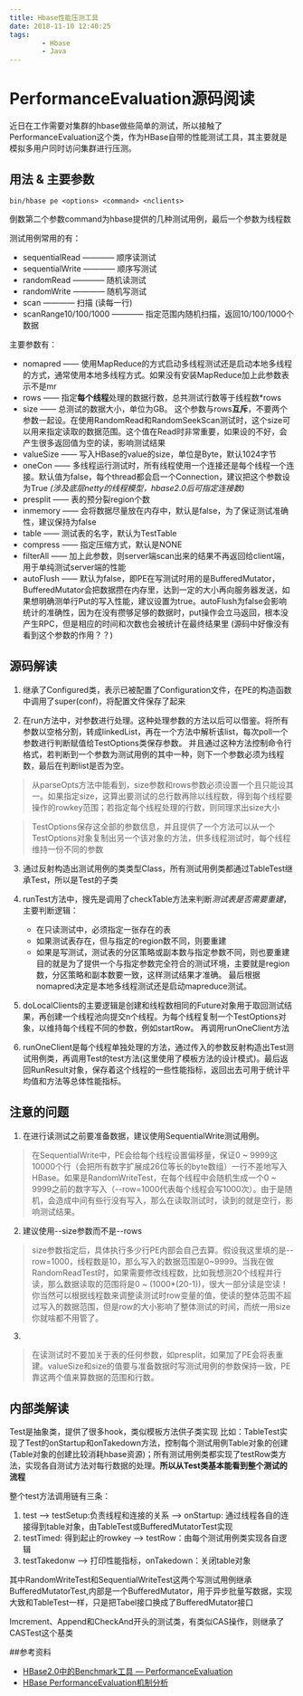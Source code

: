 ```yaml
---
title: Hbase性能压测工具
date: 2018-11-10 12:40:25
tags:
        - Hbase
        - Java
---
```


# PerformanceEvaluation源码阅读

近日在工作需要对集群的hbase做些简单的测试，所以接触了PerformanceEvaluation这个类，作为HBase自带的性能测试工具，其主要就是模拟多用户同时访问集群进行压测。

## 用法 & 主要参数
```
bin/hbase pe <options> <command> <nclients>
```
倒数第二个参数command为hbase提供的几种测试用例，最后一个参数为线程数

测试用例常用的有：
- sequentialRead ———— 顺序读测试
- sequentialWrite ———— 顺序写测试
- randomRead ———— 随机读测试
- randomWrite ———— 随机写测试
- scan ———— 扫描 (读每一行)
- scanRange10/100/1000 ———— 指定范围内随机扫描，返回10/100/1000个数据

主要参数有：
- nomapred —— 使用MapReduce的方式启动多线程测试还是启动本地多线程的方式，通常使用本地多线程方式。如果没有安装MapReduce加上此参数表示不是mr
- rows —— 指定**每个线程**处理的数据行数，总共测试行数等于线程数*rows
- size —— 总测试的数据大小，单位为GB。 这个参数与rows**互斥**，不要两个参数一起设。在使用RandomRead和RandomSeekScan测试时，这个size可以用来指定读取的数据范围。这个值在Read时非常重要，如果设的不好，会产生很多返回值为空的读，影响测试结果 
- valueSize —— 写入HBase的value的size，单位是Byte，默认1024字节
- oneCon —— 多线程运行测试时，所有线程使用一个连接还是每个线程一个连接。默认值为false，每个thread都会启一个Connection，建议把这个参数设为True *(涉及底层netty的线程模型，hbase2.0后可指定连接数)*
- presplit ——  表的预分裂region个数
- inmemory —— 会将数据尽量放在内存中，默认是false，为了保证测试准确性，建议保持为false
- table —— 测试表的名字，默认为TestTable
- compress —— 指定压缩方式，默认是NONE
- filterAll —— 加上此参数，则server端scan出来的结果不再返回给client端，用于单纯测试server端的性能
- autoFlush —— 默认为false，即PE在写测试时用的是BufferedMutator，BufferedMutator会把数据攒在内存里，达到一定的大小再向服务器发送，如果想明确测单行Put的写入性能，建议设置为true。autoFlush为false会影响统计的准确性，因为在没有攒够足够的数据时，put操作会立马返回，根本没产生RPC，但是相应的时间和次数也会被统计在最终结果里 (源码中好像没有看到这个参数的作用？？)

## 源码解读
1. 继承了Configured类，表示已被配置了Configuration文件，在PE的构造函数中调用了super(conf)，将配置文件保存了起来

2. 在run方法中，对参数进行处理。这种处理参数的方法以后可以借鉴。将所有参数以空格分割，转成linkedList，再在一个方法中解析该list，每次poll一个参数进行判断赋值给TestOptions类保存参数。
并且通过这种方法控制命令行格式，若判断到一个参数为测试用例的其中一种，则下一个参数必须为线程数，最后在判断list是否为空。
>从parseOpts方法中能看到，size参数和rows参数必须设置一个且只能设其一。如果指定size，这算出要测试的总行数再除以线程数，得到每个线程要操作的rowkey范围；若指定每个线程处理的行数，则同理求出size大小

> TestOptions保存这全部的参数信息，并且提供了一个方法可以从一个TestOptions对象复制出另一个该对象的方法，供多线程测试时，每个线程维持一份不同的参数

3. 通过反射构造出测试用例的类类型Class，所有测试用例类都通过TableTest继承Test，所以是Test的子类

4. runTest方法中，搜先是调用了checkTable方法来判断*测试表是否需要重建*，主要判断逻辑：
	- 在只读测试中，必须指定一张存在的表
	- 如果测试表存在，但与指定的region数不同，则要重建
	- 如果是写测试，测试表的分区策略或副本数与指定参数不同，则也要重建
目的就是为了提供一个与指定参数完全符合的测试环境，主要就是region数，分区策略和副本数要一致，这样测试结果才准确。 最后根据nomapred决定是本地多线程测试还是启动mapreduce测试。

5. doLocalClients的主要逻辑是创建和线程数相同的Future对象用于取回测试结果，再创建一个线程池向提交n个线程。为每个线程复制一个TestOptions对象，以维持每个线程不同的参数，例如startRow。 再调用runOneClient方法

6. runOneClient是每个线程单独处理的方法，通过传入的参数反射构造出Test测试用例类，再调用Test的test方法(这里使用了模板方法的设计模式)。最后返回RunResult对象，保存着这个线程的一些性能指标，返回出去可用于统计平均值和方法等总体性能指标。

## 注意的问题
1. 在进行读测试之前要准备数据，建议使用SequentialWrite测试用例。
>在SequentialWrite中，PE会给每个线程设置偏移量，保证0 ~ 9999这10000个行（会把所有数字扩展成26位等长的byte数组）一行不差地写入HBase。如果是RandomWriteTest，在每个线程中会随机生成一个0 ~ 9999之前的数字写入（--row=1000代表每个线程会写1000次）。由于是随机，会造成中间有些行没有写入，那么在读取测试时，读到的就是空行，影响测试结果。

2. 建议使用--size参数而不是--rows
>size参数指定后，具体执行多少行PE内部会自己去算。假设我这里填的是--row=1000，线程数是10，那么写入的数据范围是0~9999。当我在做RandomReadTest时，如果需要修改线程数，比如我想测20个线程并行读，那么数据读取的范围将是0 ~ (1000*(20-1))，很大一部分读是空读！你当然可以根据线程数来调整读测试时row变量的值，使读的整体范围不超过写入的数据范围，但是row的大小影响了整体测试的时间，而统一用size你就啥都不用管了。

3. 
> 在读测试时不要加关于表的任何参数，如presplit，如果加了PE会将表重建。valueSize和size的值要与准备数据时写测试用例的参数保持一致，PE靠这两个值来算数据的范围和行数。

## 内部类解读
Test是抽象类，提供了很多hook，类似模板方法供子类实现
比如：TableTest实现了Test的onStartup和onTakedown方法，控制每个测试用例Table对象的创建(Table对象的创建比较消耗hbase资源)；所有测试用例类都实现了testRow类方法，实现各自测试方法对每行数据的处理。**所以从Test类基本能看到整个测试的流程**

整个test方法调用链有三条：
1. test ——>  testSetup:负责线程和连接的关系 ——>  onStartup: 通过线程各自的连接得到table对象，由TableTest或BufferedMutatorTest实现
2. testTimed: 得到起止的rowkey  ——>  testRow：由每个测试用例类实现各自逻辑
3. testTakedonw  ——>  打印性能指标，onTakedown：关闭table对象

其中RandomWriteTest和SequentialWriteTest这两个写测试用例继承BufferedMutatorTest,内部是一个BufferedMutator，用于异步批量写数据，实现大致和TableTest一样，只是把Tabel接口换成了BufferedMutator接口

Imcrement、Append和CheckAnd开头的测试类，有类似CAS操作，则继承了CASTest这个基类

##参考资料
- [HBase2.0中的Benchmark工具 — PerformanceEvaluation](https://yq.aliyun.com/articles/594384)
- [HBase PerformanceEvaluation机制分析](https://blog.csdn.net/bryce123phy/article/details/77905538)